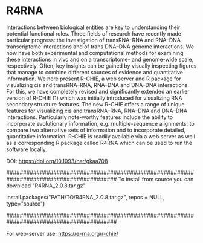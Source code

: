# R4RNA

Interactions between biological entities are key to understanding their potential functional roles. Three fields of research have recently made particular progress: the investigation of transRNA–RNA and RNA–DNA transcriptome interactions and of trans DNA–DNA genome interactions. We now have both experimental and computational methods for examining these interactions in vivo and on a transcriptome- and genome-wide scale, respectively. Often, key insights can be gained by visually inspecting figures that manage to combine different sources of evidence and quantitative information. We here present R-CHIE, a web server and R package for visualizing cis and transRNA–RNA, RNA–DNA and DNA–DNA interactions. For this, we have completely revised and significantly extended an earlier version of R-CHIE (1) which was initially introduced for visualizing RNA secondary structure features. The new R-CHIE offers a range of unique features for visualizing cis and transRNA–RNA, RNA–DNA and DNA–DNA interactions. Particularly note-worthy features include the ability to incorporate evolutionary information, e.g. multiple-sequence alignments, to compare two alternative sets of information and to incorporate detailed, quantitative information. R-CHIE is readily available via a web server as well as a corresponding R package called R4RNA which can be used to run the software locally.

DOI: https://doi.org/10.1093/nar/gkaa708


#########################################################################################
To install from source you can download "R4RNA_2.0.8.tar.gz"

install.packages("PATH/TO/R4RNA_2.0.8.tar.gz", repos = NULL, type="source")

#########################################################################################

For web-server use: https://e-rna.org/r-chie/

